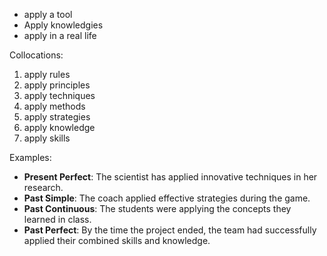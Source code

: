 
- apply a tool
- Apply knowledgies
- apply in a real life

Collocations:
1. apply rules
2. apply principles
3. apply techniques
4. apply methods
5. apply strategies
6. apply knowledge
7. apply skills

Examples:
- **Present Perfect**: The scientist has applied innovative techniques in her research.
- **Past Simple**: The coach applied effective strategies during the game.
- **Past Continuous**: The students were applying the concepts they learned in class.
- **Past Perfect**: By the time the project ended, the team had successfully applied their combined skills and knowledge.